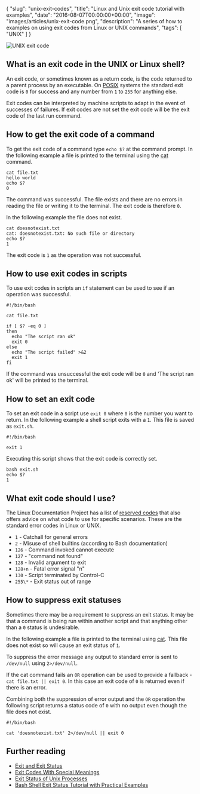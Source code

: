 {
  "slug": "unix-exit-codes",
  "title": "Linux and Unix exit code tutorial with examples",
  "date": "2016-08-07T00:00:00+00:00",
  "image": "images/articles/unix-exit-code.png",
  "description": "A series of how to examples on using exit codes from Linux or UNIX commands",
  "tags": [
    "UNIX"
  ]
}

![UNIX exit code][7]

## What is an exit code in the UNIX or Linux shell?

An exit code, or sometimes known as a return code, is the code returned to a parent process by an executable. On [POSIX][1] systems the standard exit code is `0` for success and any number from `1` to `255` for anything else. 

Exit codes can be interpreted by machine scripts to adapt in the event of successes of failures. If exit codes are not set the exit code will be the exit code of the last run command. 

## How to get the exit code of a command

To get the exit code of a command type `echo $?` at the command prompt. In the following example a file is printed to the terminal using the [cat][2] command.

    cat file.txt
    hello world
    echo $?
    0

The command was successful. The file exists and there are no errors in reading the file or writing it to the terminal. The exit code is therefore `0`.

In the following example the file does not exist.

    cat doesnotexist.txt
    cat: doesnotexist.txt: No such file or directory
    echo $?
    1

The exit code is `1` as the operation was not successful.

## How to use exit codes in scripts

To use exit codes in scripts an `if` statement can be used to see if an operation was successful.

    #!/bin/bash

    cat file.txt 

    if [ $? -eq 0 ]
    then
      echo "The script ran ok"
      exit 0
    else
      echo "The script failed" >&2
      exit 1
    fi

If the command was unsuccessful the exit code will be `0` and 'The script ran ok' will be printed to the terminal. 

## How to set an exit code

To set an exit code in a script use `exit 0` where `0` is the number you want to return. In the following example a shell script exits with a `1`. This file is saved as `exit.sh`.

    #!/bin/bash

    exit 1

Executing this script shows that the exit code is correctly set.

    bash exit.sh
    echo $?
    1

## What exit code should I use?

The Linux Documentation Project has a list of [reserved codes][3] that also offers advice on what code to use for specific scenarios. These are the standard error codes in Linux or UNIX. 

* `1` - Catchall for general errors
* `2` - Misuse of shell builtins (according to Bash documentation)
* `126` - Command invoked cannot execute
* `127` - "command not found"
* `128` - Invalid argument to exit
* `128+n` - Fatal error signal "n"
* `130` - Script terminated by Control-C
* `255\*` - Exit status out of range

## How to suppress exit statuses

Sometimes there may be a requirement to suppress an exit status. It may be that a command is being run within another script and that anything other than a `0` status is undesirable.

In the following example a file is printed to the terminal using [cat][2]. This file does not exist so will cause an exit status of `1`. 

To suppress the error message any output to standard error is sent to `/dev/null` using `2>/dev/null`. 

If the cat command fails an `OR` operation can be used to provide a fallback - `cat file.txt || exit 0`. In this case an exit code of `0` is returned even if there is an error.

Combining both the suppression of error output and the `OR` operation the following script returns a status code of `0` with no output even though the file does not exist. 

    #!/bin/bash

    cat 'doesnotexist.txt' 2>/dev/null || exit 0


## Further reading

* [Exit and Exit Status][4]
* [Exit Codes With Special Meanings][3]
* [Exit Status of Unix Processes][5]
* [Bash Shell Exit Status Tutorial with Practical Examples][6]

[1]: https://en.wikipedia.org/wiki/POSIX
[2]: /unix-cat/
[3]: http://www.tldp.org/LDP/abs/html/exitcodes.html
[4]: http://tldp.org/LDP/abs/html/exit-status.html
[5]: http://docstore.mik.ua/orelly/unix3/upt/ch35_12.htm
[6]: http://www.thegeekstuff.com/2010/03/bash-shell-exit-status
[7]: /images/articles/unix-exit-code.png
